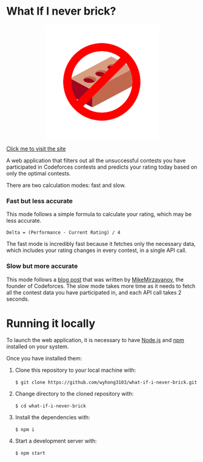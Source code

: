 # What If I never brick?


<div align="center">
	<img src="https://github.com/wyhong3103/what-if-i-never-brick/blob/main/src/assets/neverbrick.png" width="300">
</div>

[Click me to visit the site](https://what-if-i-never-brick.netlify.app/)

A web application that filters out all the unsuccessful contests you have participated in Codeforces contests and predicts your rating today based on only the optimal contests.

There are two calculation modes: fast and slow.

### Fast but less accurate

This mode follows a simple formula to calculate your rating, which may be less accurate.

```
Delta = (Performance - Current Rating) / 4
```

The fast mode is incredibly fast because it fetches only the necessary data, which includes your rating changes in every contest, in a single API call.

### Slow but more accurate

This mode follows a [blog post](https://codeforces.com/blog/entry/20762) that was written by [MikeMirzayanov](https://codeforces.com/profile/MikeMirzayanov), the founder of Codeforces. The slow mode takes more time as it needs to fetch all the contest data you have participated in, and each API call takes 2 seconds.

# Running it locally

To launch the web application, it is necessary to have <a href="http://nodejs.org/" target="_blank">Node.js</a> and <a href="https://npmjs.com/" target="_blank">npm</a> installed on your system.

Once you have installed them: 

1. Clone this repository to your local machine with:

	`$ git clone https://github.com/wyhong3103/what-if-i-never-brick.git`

2. Change directory to the cloned repository with:

	`$ cd what-if-i-never-brick`

3. Install the dependencies with:

	`$ npm i`

4. Start a development server with:

	`$ npm start`